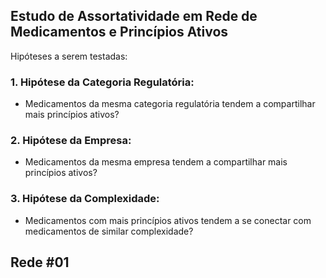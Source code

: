 ## Estudo de Assortatividade em Rede de Medicamentos e Princípios Ativos

Hipóteses a serem testadas:

### 1. Hipótese da Categoria Regulatória:

 * Medicamentos da mesma categoria regulatória tendem a compartilhar mais princípios ativos?

### 2. Hipótese da Empresa:

 * Medicamentos da mesma empresa tendem a compartilhar mais princípios ativos?

### 3. Hipótese da Complexidade:

 * Medicamentos com mais princípios ativos tendem a se conectar com medicamentos de similar complexidade?

## Rede #01
